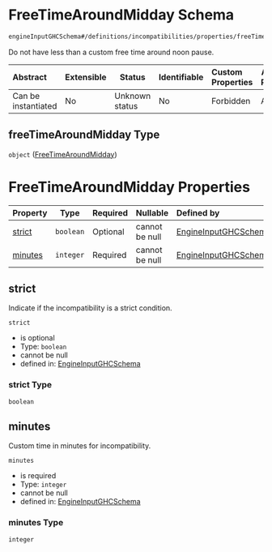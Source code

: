 # FreeTimeAroundMidday Schema

```txt
engineInputGHCSchema#/definitions/incompatibilities/properties/freeTimeAroundMidday
```

Do not have less than a custom free time around noon pause.


| Abstract            | Extensible | Status         | Identifiable | Custom Properties | Additional Properties | Access Restrictions | Defined In                                                         |
| :------------------ | ---------- | -------------- | ------------ | :---------------- | --------------------- | ------------------- | ------------------------------------------------------------------ |
| Can be instantiated | No         | Unknown status | No           | Forbidden         | Allowed               | none                | [ghc.schema.json\*](../out/ghc.schema.json "open original schema") |

## freeTimeAroundMidday Type

`object` ([FreeTimeAroundMidday](ghc-definitions-incompatibilities-properties-freetimearoundmidday.md))

# FreeTimeAroundMidday Properties

| Property            | Type      | Required | Nullable       | Defined by                                                                                                                                                                                                               |
| :------------------ | --------- | -------- | -------------- | :----------------------------------------------------------------------------------------------------------------------------------------------------------------------------------------------------------------------- |
| [strict](#strict)   | `boolean` | Optional | cannot be null | [EngineInputGHCSchema](ghc-definitions-incompatibilities-properties-freetimearoundmidday-properties-strict.md "engineInputGHCSchema#/definitions/incompatibilities/properties/freeTimeAroundMidday/properties/strict")   |
| [minutes](#minutes) | `integer` | Required | cannot be null | [EngineInputGHCSchema](ghc-definitions-incompatibilities-properties-freetimearoundmidday-properties-minutes.md "engineInputGHCSchema#/definitions/incompatibilities/properties/freeTimeAroundMidday/properties/minutes") |

## strict

Indicate if the incompatibility is a strict condition.


`strict`

-   is optional
-   Type: `boolean`
-   cannot be null
-   defined in: [EngineInputGHCSchema](ghc-definitions-incompatibilities-properties-freetimearoundmidday-properties-strict.md "engineInputGHCSchema#/definitions/incompatibilities/properties/freeTimeAroundMidday/properties/strict")

### strict Type

`boolean`

## minutes

Custom time in minutes for incompatibility.


`minutes`

-   is required
-   Type: `integer`
-   cannot be null
-   defined in: [EngineInputGHCSchema](ghc-definitions-incompatibilities-properties-freetimearoundmidday-properties-minutes.md "engineInputGHCSchema#/definitions/incompatibilities/properties/freeTimeAroundMidday/properties/minutes")

### minutes Type

`integer`
